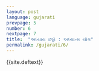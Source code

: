 ```yaml
---
layout: post
language: gujarati
prevpage: 5
number: 6
nextpage: 7
title:  "અધ્યાય છઠ્ઠો : અધ્યાત્મ યોગ"
permalink: /gujarati/6/
---
```


{{site.deftext}}